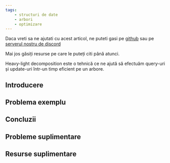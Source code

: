 ```yaml
---
tags:
    - structuri de date
    - arbori
    - optimizare
---
```


Daca vreti sa ne ajutati cu acest articol, ne puteti gasi pe [github](https://github.com/roalgo-discord/arhiva-educationala) sau pe [serverul nostru de discord](https://discord.gg/vdDRSmg3fC)

Mai jos găsiți resurse pe care le puteți citi până atunci.

Heavy-light decomposition este o tehnică ce ne ajută să efectuăm query-uri și update-uri într-un timp eficient pe un arbore.

## Introducere

## Problema exemplu

## Concluzii

## Probleme suplimentare

## Resurse suplimentare